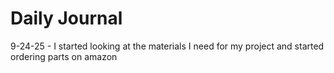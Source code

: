 # Daily Journal

9-24-25 - I started looking at the materials I need for my project and started ordering parts on amazon
